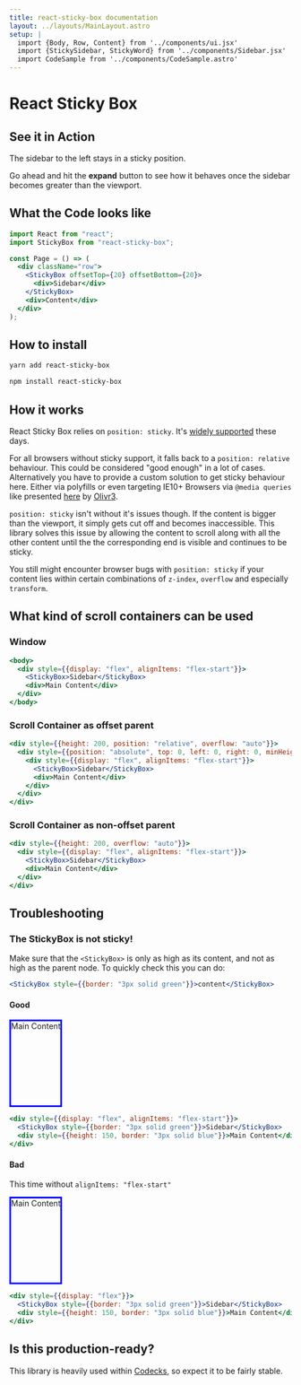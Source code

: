 ```yaml
---
title: react-sticky-box documentation
layout: ../layouts/MainLayout.astro
setup: |
  import {Body, Row, Content} from '../components/ui.jsx'
  import {StickySidebar, StickyWord} from '../components/Sidebar.jsx'
  import CodeSample from '../components/CodeSample.astro'
---
```


# React Sticky Box

## See it in Action

<Body big>
	<Row>
		<Content size="xs" />
	</Row>
	<Row>
		<StickySidebar offsetTop={20} offsetBottom={20} elements={20} client:idle />
		<Content size="lg">
			<p>The sidebar to the left stays in a sticky position.</p>
			<p>
				Go ahead and hit the <b>expand</b> button to see how it behaves once the sidebar becomes
				greater than the viewport.
			</p>
		</Content>
	</Row>
	<Row>
		<Content size="md" />
	</Row>
</Body>

## What the Code looks like

```jsx
import React from "react";
import StickyBox from "react-sticky-box";

const Page = () => (
  <div className="row">
    <StickyBox offsetTop={20} offsetBottom={20}>
      <div>Sidebar</div>
    </StickyBox>
    <div>Content</div>
  </div>
);
```

## How to install

```bash
yarn add react-sticky-box
```

```bash
npm install react-sticky-box
```

## How it works

React Sticky Box relies on `position: sticky`. It's [widely supported](https://caniuse.com/#feat=css-sticky) these days.

For all browsers without sticky support, it falls back to a `position: relative` behaviour. This could be considered "good enough" in a lot of cases. Alternatively you have to provide a custom solution to get sticky behaviour here. Either via polyfills or even targeting IE10+ Browsers via `@media queries` like presented [here](https://github.com/codecks-io/react-sticky-box/issues/30#issuecomment-450153041) by [Olivr3](https://github.com/Olivr3).

`position: sticky` isn't without it's issues though. If the content is bigger than the viewport, it simply gets cut off and becomes inaccessible. This library solves this issue by allowing the content to scroll along with all the other content until the the corresponding end is visible and continues to be sticky.

You still might encounter browser bugs with `position: sticky` if your content lies within certain combinations of `z-index`, `overflow` and especially `transform`.

## What kind of scroll containers can be used

### Window

```jsx
<body>
  <div style={{display: "flex", alignItems: "flex-start"}}>
    <StickyBox>Sidebar</StickyBox>
    <div>Main Content</div>
  </div>
</body>
```

### Scroll Container as offset parent

```jsx
<div style={{height: 200, position: "relative", overflow: "auto"}}>
  <div style={{position: "absolute", top: 0, left: 0, right: 0, minHeight: "100%"}}>
    <div style={{display: "flex", alignItems: "flex-start"}}>
      <StickyBox>Sidebar</StickyBox>
      <div>Main Content</div>
    </div>
  </div>
</div>
```

### Scroll Container as non-offset parent

```jsx
<div style={{height: 200, overflow: "auto"}}>
  <div style={{display: "flex", alignItems: "flex-start"}}>
    <StickyBox>Sidebar</StickyBox>
    <div>Main Content</div>
  </div>
</div>
```

## Troubleshooting

### The StickyBox is not sticky!

Make sure that the `<StickyBox>` is only as high as its content, and not as high as the parent node. To quickly check this you can do:

```jsx
<StickyBox style={{border: "3px solid green"}}>content</StickyBox>
```

#### Good

<CodeSample size="sm">

<div style="display: flex; align-items: flex-start;" slot="result">
  <StickyWord style={{border: "3px solid green"}} word="Sidebar" client:idle/>
  <div style="height: 150px; border: 3px solid blue;">Main Content</div>
</div>

```jsx
<div style={{display: "flex", alignItems: "flex-start"}}>
  <StickyBox style={{border: "3px solid green"}}>Sidebar</StickyBox>
  <div style={{height: 150, border: "3px solid blue"}}>Main Content</div>
</div>
```

</CodeSample>

#### Bad

This time without `alignItems: "flex-start"`

<CodeSample size="sm">

<div style="display: flex;" slot="result">
  <StickyWord style={{border: "3px solid green"}} word="Sidebar" client:idle/>
  <div style="height: 150px; border: 3px solid blue;">Main Content</div>
</div>

```jsx
<div style={{display: "flex"}}>
  <StickyBox style={{border: "3px solid green"}}>Sidebar</StickyBox>
  <div style={{height: 150, border: "3px solid blue"}}>Main Content</div>
</div>
```

</CodeSample>

## Is this production-ready?

This library is heavily used within [Codecks](https://www.codecks.io), so expect it to be fairly stable.
